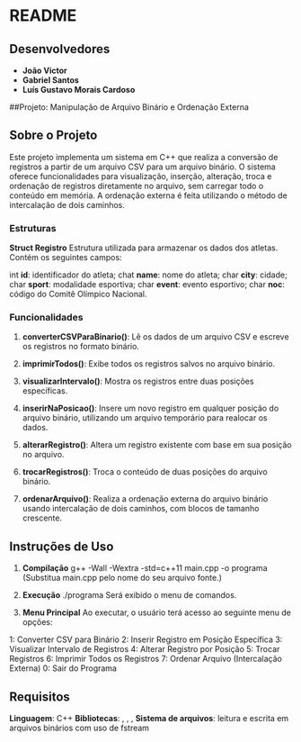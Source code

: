 # README

## Desenvolvedores
- **João Victor**
- **Gabriel Santos**
- **Luís Gustavo Morais Cardoso** 

##Projeto: Manipulação de Arquivo Binário e Ordenação Externa

## Sobre o Projeto
Este projeto implementa um sistema em C++ que realiza a conversão de registros a partir de um arquivo CSV para um arquivo binário. O sistema oferece funcionalidades para visualização, inserção, alteração, troca e ordenação de registros diretamente no arquivo, sem carregar todo o conteúdo em memória. A ordenação externa é feita utilizando o método de intercalação de dois caminhos.

### Estruturas
**Struct Registro**
Estrutura utilizada para armazenar os dados dos atletas. Contém os seguintes campos:

int **id**: identificador do atleta;
chat **name**: nome do atleta;
char **city**: cidade;
char **sport**: modalidade esportiva;
char **event**: evento esportivo;
char **noc**: código do Comitê Olímpico Nacional.

### Funcionalidades
1. **converterCSVParaBinario()**: Lê os dados de um arquivo CSV e escreve os registros no formato binário.

2. **imprimirTodos()**: Exibe todos os registros salvos no arquivo binário.

3. **visualizarIntervalo()**: Mostra os registros entre duas posições específicas.

4. **inserirNaPosicao()**: Insere um novo registro em qualquer posição do arquivo binário, utilizando um arquivo temporário para realocar os dados.

5. **alterarRegistro()**: Altera um registro existente com base em sua posição no arquivo.

6. **trocarRegistros()**: Troca o conteúdo de duas posições do arquivo binário.

7. **ordenarArquivo()**: Realiza a ordenação externa do arquivo binário usando intercalação de dois caminhos, com blocos de tamanho crescente.

## Instruções de Uso
1. **Compilação**
g++ -Wall -Wextra -std=c++11 main.cpp -o programa
(Substitua main.cpp pelo nome do seu arquivo fonte.)

2. **Execução**
./programa
Será exibido o menu de comandos.

3. **Menu Principal**
Ao executar, o usuário terá acesso ao seguinte menu de opções:

1: Converter CSV para Binário
2: Inserir Registro em Posição Específica
3: Visualizar Intervalo de Registros
4: Alterar Registro por Posição
5: Trocar Registros
6: Imprimir Todos os Registros
7: Ordenar Arquivo (Intercalação Externa)
0: Sair do Programa


## Requisitos 
**Linguagem**: C++
**Bibliotecas**: <iostream>, <fstream>, <cstring>, <cstdlib>
**Sistema de arquivos**: leitura e escrita em arquivos binários com uso de fstream
